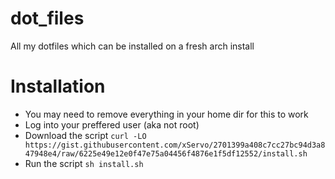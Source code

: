 # dot_files
All my dotfiles which can be installed on a fresh arch install

# Installation
+ You may need to remove everything in your home dir for this to work
+ Log into your preffered user (aka not root)
+ Download the script `curl -LO https://gist.githubusercontent.com/xServo/2701399a408c7cc27bc94d3a847948e4/raw/6225e49e12e0f47e75a04456f4876e1f5df12552/install.sh`
+ Run the script `sh install.sh`
